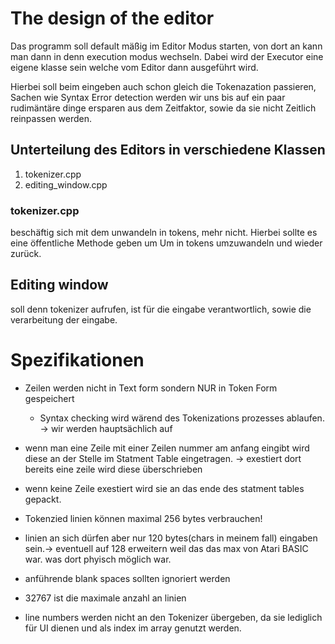 # The design of the editor

Das programm soll default mäßig im Editor Modus starten, von dort an kann man dann in denn execution modus wechseln. Dabei wird der Executor eine eigene klasse sein welche vom Editor dann ausgeführt wird. 

Hierbei soll beim eingeben auch schon gleich die Tokenazation passieren, Sachen wie Syntax Error detection werden wir uns bis auf ein paar rudimäntäre dinge ersparen aus dem Zeitfaktor, sowie da sie nicht Zeitlich reinpassen werden.

## Unterteilung des Editors in verschiedene Klassen

1. tokenizer.cpp
2. editing_window.cpp

### tokenizer.cpp
beschäftig sich mit dem unwandeln in tokens, mehr nicht. 
Hierbei sollte es eine öffentliche Methode geben um Um in tokens umzuwandeln und wieder zurück. 

## Editing window
soll denn tokenizer aufrufen, ist für die eingabe verantwortlich, sowie die verarbeitung der eingabe.

# Spezifikationen

- Zeilen werden nicht in Text form sondern NUR in Token Form gespeichert 
    - Syntax checking wird wärend des Tokenizations prozesses ablaufen. -> wir werden hauptsächlich auf 
- wenn man eine Zeile mit einer Zeilen nummer am anfang eingibt wird diese an der Stelle im Statment Table eingetragen.
    -> exestiert dort bereits eine zeile wird diese überschrieben 
- wenn keine Zeile exestiert wird sie an das ende des statment tables gepackt.

- Tokenzied linien können maximal 256 bytes verbrauchen!
- linien an sich dürfen aber nur 120 bytes(chars in meinem fall) eingaben sein.-> eventuell auf 128 erweitern weil das das max von Atari BASIC war. was dort phyisch möglich war. 
- anführende blank spaces sollten ignoriert werden
- 32767 ist die maximale anzahl an linien
- line numbers werden nicht an den Tokenizer übergeben, da sie lediglich für UI dienen und als index im array genutzt werden. 